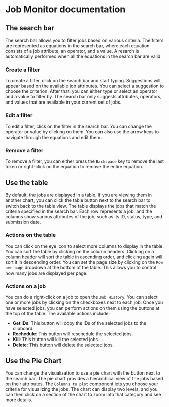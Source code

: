 # Job Monitor documentation

## The search bar

  The search bar allows you to filter jobs based on various criteria.   The filters are represented as equations in the search bar, where each equation consists of a job attribute, an operator, and a value. 
  A resarch is automatically performed when all the equations in the search bar are valid. 

  ### Create a filter
  To create a filter, click on the search bar and start typing. Suggestions will appear based on the available job attributes. You can select a suggestion to choose the criterion. After that, you can either type or select an operator and a value to filter by.
  The search bar only suggests attributes, operators, and values that are available in your current set of jobs.

  ### Edit a filter
  To edit a filter, click on the filter in the search bar. You can change the operator or value by clicking on them. You can also use the arrow keys to navigate through the equations and edit them. 

  ### Remove a filter
  To remove a filter, you can either press the `Backspace` key to remove the last token or right-click on the equation to remove the entire equation.


## Use the table
By default, the jobs are displayed in a table. If you are viewing them in another chart, you can click the table button next to the search bar to switch back to the table view.
The table displays the jobs that match the criteria specified in the search bar. Each row represents a job, and the columns show various attributes of the job, such as its ID, status, type, and submission date.

### Actions on the table
You can click on the eye icon to select more columns to display in the table. 
You can sort the table by clicking on the column headers. Clicking on a column header will sort the table in ascending order, and clicking again will sort it in descending order.
You can set the page size by clicking on the `Row per page` dropdown at the bottom of the table. This allows you to control how many jobs are displayed per page.

### Actions on a job
You can do a right-click on a job to open the `Job History`.
You can select one or more jobs by clicking on the checkboxes next to each job. Once you have selected jobs, you can perform actions on them using the buttons at the top of the table. The available actions include:
- **Get IDs**: This button will copy the IDs of the selected jobs to the clipboard.
- **Rechedule**: This button will reschedule the selected jobs.
- **Kill**: This button will kill the selected jobs.
- **Delete**: This button will delete the selected jobs.

## Use the Pie Chart
You can change the visualization to use a pie chart with the button next to the search bar. The pie chart provides a hierarchical view of the jobs based on their attributes. The `Columns to plot` component lets you choose your criteria for visualizing the jobs. The chart can display two levels, and you can then click on a section of the chart to zoom into that category and see more details.
